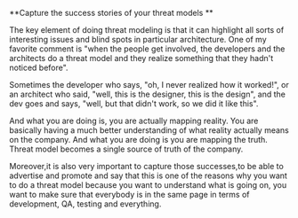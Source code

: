**Capture the success stories of your threat models **

The key element of doing threat modeling is that it can highlight all sorts of interesting issues and blind spots in particular architecture. One of my favorite comment is "when the people get involved, the developers and the architects do a threat model and they realize something that they hadn't noticed before".

Sometimes the developer who says, "oh, I never realized how it worked!", or an architect who said, "well, this is the designer, this is the design", and the dev goes and says, "well, but that didn't work, so we did it like this".

And what you are doing is, you are actually mapping reality. You are basically having a much better understanding of what reality actually means on the company. And what you are doing is you are mapping the truth. Threat model becomes a single source of truth of the company.

Moreover,it is also very important to capture those successes,to be able to advertise and promote and say that this is one of the reasons why you want to do a threat model because you want to understand what is going on, you want to make sure that everybody is in the same page in terms of development, QA, testing and everything.

